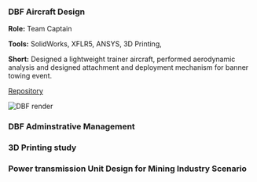### DBF Aircraft Design

**Role:** Team Captain

**Tools:** SolidWorks, XFLR5, ANSYS, 3D Printing, 

**Short:** Designed a lightweight trainer aircraft, performed aerodynamic analysis and designed attachment and deployment mechanism for banner towing event.

[Repository](https://github.com/Leilazehui/Leilazehui.github.io/Project/DBF_AIAA)


![DBF render](/assets/images/dbf-render.jpg)

### DBF Adminstrative Management

### 3D Printing study

### Power transmission Unit Design for Mining Industry Scenario
